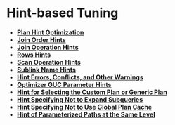 # Hint-based Tuning<a name="EN-US_TOPIC_0245374566"></a>

-   **[Plan Hint Optimization](plan-hint-optimization.md)**  
-   **[Join Order Hints](join-order-hints.md)**  
-   **[Join Operation Hints](join-operation-hints.md)**  
-   **[Rows Hints](rows-hints.md)**  
-   **[Scan Operation Hints](scan-operation-hints.md)**  
-   **[Sublink Name Hints](sublink-name-hints.md)**  
-   **[Hint Errors, Conflicts, and Other Warnings](hint-errors-conflicts-and-other-warnings.md)**  
-   **[Optimizer GUC Parameter Hints](optimizer-guc-parameter-hints.md)**  
-   **[Hint for Selecting the Custom Plan or Generic Plan](hint-for-selecting-the-custom-plan-or-generic-plan.md)**  
-   **[Hint Specifying Not to Expand Subqueries](hint-specifying-not-to-expand-subqueries.md)**  
-   **[Hint Specifying Not to Use Global Plan Cache](hint-specifying-not-to-use-global-plan-cache.md)**  
-   **[Hint of Parameterized Paths at the Same Level](hint-of-parameterized-paths-at-the-same-level.md)**


